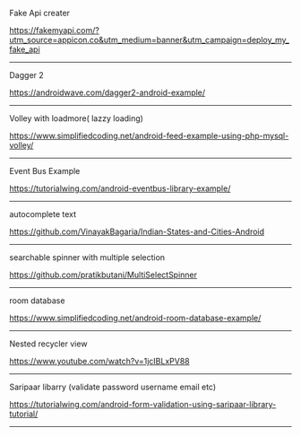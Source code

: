 Fake Api creater

https://fakemyapi.com/?utm_source=appicon.co&utm_medium=banner&utm_campaign=deploy_my_fake_api

-----------------------------------------------------------------------------------------------------------------


Dagger 2 

https://androidwave.com/dagger2-android-example/


-----------------------------------------------------------------------------------------------------------------


Volley with loadmore( lazzy loading)


https://www.simplifiedcoding.net/android-feed-example-using-php-mysql-volley/


-----------------------------------------------------------------------------------------------------------------


Event Bus Example


https://tutorialwing.com/android-eventbus-library-example/


-----------------------------------------------------------------------------------------------------------------


autocomplete text

https://github.com/VinayakBagaria/Indian-States-and-Cities-Android


------------------------------------------------------------------------------------------------------------------


searchable spinner with multiple selection 

https://github.com/pratikbutani/MultiSelectSpinner


-------------------------------------------------------------------------------------------------------------------


room database

https://www.simplifiedcoding.net/android-room-database-example/


-------------------------------------------------------------------------------------------------------------------


Nested recycler view

https://www.youtube.com/watch?v=1jcIBLxPV88


-------------------------------------------------------------------------------------------------------------------

Saripaar libarry (validate password username email etc)

https://tutorialwing.com/android-form-validation-using-saripaar-library-tutorial/



-------------------------------------------------------------------------------------------------------------------




